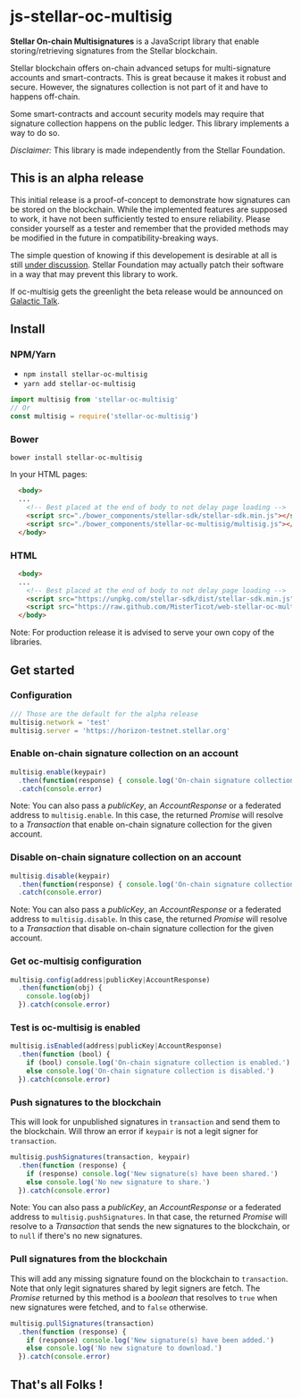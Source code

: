 # js-stellar-oc-multisig

**Stellar On-chain Multisignatures** is a JavaScript library that enable
storing/retrieving signatures from the Stellar blockchain.

Stellar blockchain offers on-chain advanced setups for multi-signature
accounts and smart-contracts. This is great because it makes it robust and
secure. However, the signatures collection is not part of it and have to happens
off-chain.

Some smart-contracts and account security models may require that signature 
collection happens on the public ledger. This library implements a way to do so.

*Disclaimer:* This library is made independently from the Stellar Foundation.

## This is an alpha release

This initial release is a proof-of-concept to demonstrate how signatures can be 
stored on the blockchain. While the implemented features are supposed to work, 
it have not been sufficiently tested to ensure reliability. Please consider 
yourself as a tester and remember that the provided methods may be modified in
the future in compatibility-breaking ways.

The simple question of knowing if this developement is desirable at all is 
still [under 
discussion](https://galactictalk.org/d/1436-on-chain-signature-collection). 
Stellar Foundation may actually patch their software in a way that may prevent 
this library to work.

If oc-multisig gets the greenlight the beta release would be announced
on [Galactic Talk](https://galactictalk.com).

## Install

### NPM/Yarn

* `npm install stellar-oc-multisig`
* `yarn add stellar-oc-multisig`

```js
import multisig from 'stellar-oc-multisig'
// Or
const multisig = require('stellar-oc-multisig')
```

### Bower

`bower install stellar-oc-multisig`

In your HTML pages:

```HTML
  <body>
  ...
    <!-- Best placed at the end of body to not delay page loading -->
    <script src="./bower_components/stellar-sdk/stellar-sdk.min.js"></script>
    <script src="./bower_components/stellar-oc-multisig/multisig.js"></script>
  </body>
```

### HTML

```HTML
  <body>
  ...
    <!-- Best placed at the end of body to not delay page loading -->
    <script src="https://unpkg.com/stellar-sdk/dist/stellar-sdk.min.js"></script>
    <script src="https://raw.github.com/MisterTicot/web-stellar-oc-multisig/master/multisig.js"></script>
  </body>
```

Note: For production release it is advised to serve your own copy of the libraries.

## Get started

### Configuration

```js
/// Those are the default for the alpha release
multisig.network = 'test'
multisig.server = 'https://horizon-testnet.stellar.org'
```

### Enable on-chain signature collection on an account

```js
multisig.enable(keypair)
  .then(function(response) { console.log('On-chain signature collection enabled!')})
  .catch(console.error)
```

Note: You can also pass a *publicKey*, an *AccountResponse* or a federated address
to `multisig.enable`. In this case, the returned *Promise* will resolve to a
*Transaction* that enable on-chain signature collection for the given account.

### Disable on-chain signature collection on an account

```js
multisig.disable(keypair)
  .then(function(response) { console.log('On-chain signature collection disabled!')})
  .catch(console.error)
```

Note: You can also pass a *publicKey*, an *AccountResponse* or a federated address
to `multisig.disable`. In this case, the returned *Promise* will resolve to a
*Transaction* that disable on-chain signature collection for the given account.

### Get oc-multisig configuration

```js
multisig.config(address|publicKey|AccountResponse)
  .then(function(obj) {
    console.log(obj)
  }).catch(console.error)
```

### Test is oc-multisig is enabled

```js
multisig.isEnabled(address|publicKey|AccountResponse)
  .then(function (bool) {
    if (bool) console.log('On-chain signature collection is enabled.')
    else console.log('On-chain signature collection is disabled.')
  }).catch(console.error)
```

### Push signatures to the blockchain

This will look for unpublished signatures in `transaction` and send them to the
blockchain. Will throw an error if `keypair` is not a legit signer for
`transaction`.

```js
multisig.pushSignatures(transaction, keypair)
  .then(function (response) {
    if (response) console.log('New signature(s) have been shared.')
    else console.log('No new signature to share.')
  }).catch(console.error)
```

Note: You can also pass a *publicKey*, an *AccountResponse* or a federated 
address to `multisig.pushSignatures`. In that case, the returned *Promise* will 
resolve to a *Transaction* that sends the new signatures to the blockchain, or 
to `null` if there's no new signatures.

### Pull signatures from the blockchain

This will add any missing signature found on the blockchain to `transaction`.
Note that only legit signatures shared by legit signers are fetch. The *Promise*
returned by this method is a *boolean* that resolves to `true` when new
signatures were fetched, and to `false` otherwise.

```js
multisig.pullSignatures(transaction)
  .then(function (response) {
    if (response) console.log('New signature(s) have been added.')
    else console.log('No new signature to download.')
  }).catch(console.error)
```

## That's all Folks !
